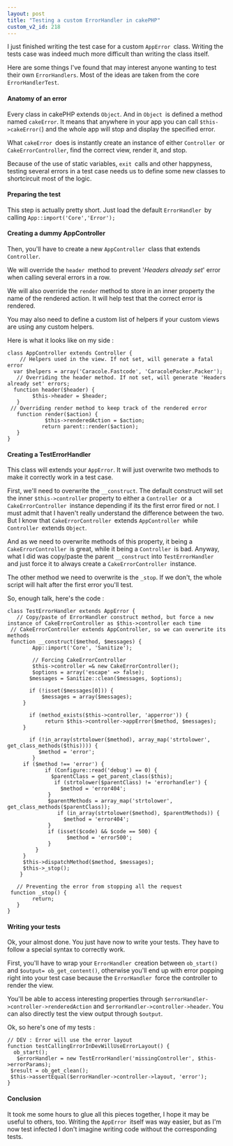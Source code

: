 ```yaml
---
layout: post
title: "Testing a custom ErrorHandler in cakePHP"
custom_v2_id: 218
---
```


<p>I just finished writing the test case for a custom <code>AppError </code>class. Writing the tests case was indeed much more difficult than writing the class itself.</p>
<p>Here are some things I've found that may interest anyone wanting to test their own <code>ErrorHandlers</code>. Most of the ideas are taken from the core <code>ErrorHandlerTest</code>.</p>
<h4>Anatomy of an error</h4>
<p>Every class in cakePHP extends <code>Object</code>. And in <code>Object </code>is defined a method named <code>cakeError</code>. It means that anywhere in your app you can call <code>$this-&gt;cakeError(</code>) and the whole app will stop and display the specified error.</p>
<p>What <code>cakeError </code>does is instantly create an instance of either <code>Controller </code>or <code>CakeErrorController</code>, find the correct view, render it, and stop.</p>
<p>Because of the use of static variables, <code>exit </code>calls and other happyness, testing several errors in a test case needs us to define some new classes to shortcircuit most of the logic.</p>
<h4>Preparing the test</h4>
<p>This step is actually pretty short. Just load the default <code>ErrorHandler </code>by calling <code>App::import('Core','Error');</code></p>
<h4>Creating a dummy AppController</h4>
<p>Then, you'll have to create a new <code>AppController </code>class that extends <code>Controller</code>.</p>
<p>We will override the <code>header </code>method to prevent '<em>Headers already set</em>' error when calling several errors in a row.</p>
<p>We will also override the <code>render</code> method to store in an inner property the name of the rendered action. It will help test that the correct error is rendered.</p>
<p>You may also need to define a custom list of helpers if your custom views are using any custom helpers.</p>
<p>Here is what it looks like on my side :</p>
<pre><code lang="php">class AppController extends Controller {<br />	// Helpers used in the view. If not set, will generate a fatal error<br />	var $helpers = array('Caracole.Fastcode', 'CaracolePacker.Packer');<br />	// Overriding the header method. If not set, will generate 'Headers already set' errors;<br />	function header($header) {<br />		$this-&gt;header = $header;<br />	}<br />	// Overriding render method to keep track of the rendered error<br />	function render($action) {<br />        	$this-&gt;renderedAction = $action;<br />        	return parent::render($action);<br />	}<br />}<br /></code></pre>
<h4>Creating a TestErrorHandler</h4>
<p>This class will extends your <code>AppError</code>. It will just overwrite two methods to make it correctly work in a test case.</p>
<p>First, we'll need to overwrite the <code>__construct</code>. The default construct will set the inner <code>$this-&gt;controller</code> property to either a <code>Controller </code>or a <code>CakeErrorController </code>instance depending if its the first error fired or not. I must admit that I haven't really understand the difference between the two. But I know that <code>CakeErrorController </code>extends <code>AppController </code>while <code>Controller </code>extends <code>Object</code>.</p>
<p>And as we need to overwrite methods of this property, it being a <code>CakeErrorController </code>is great, while it being a <code>Controller </code>is bad. Anyway, what I did was copy/paste the parent <code>__construct</code> into <code>TestErrorHandler </code>and just force it to always create a <code>CakeErrorController </code>instance.</p>
<p>The other method we need to overwrite is the <code>_stop</code>. If we don't, the whole script will halt after the first error you'll test.</p>
<p>So, enough talk, here's the code :</p>
<pre><code lang="php">class TestErrorHandler extends AppError {<br />	// Copy/paste of ErrorHandler construct method, but force a new instance of CakeErrorController as $this-&gt;controller each time<br />	// CakeErrorController extends AppController, so we can overwrite its methods<br />	function __construct($method, $messages) {<br />		App::import('Core', 'Sanitize');<br /><br />		// Forcing CakeErrorController<br />		$this-&gt;controller =&amp; new CakeErrorController();<br />		$options = array('escape' =&gt; false);<br />		$messages = Sanitize::clean($messages, $options);<br /><br />		if (!isset($messages[0])) {<br />			$messages = array($messages);<br />		}<br /><br />		if (method_exists($this-&gt;controller, 'apperror')) {<br />			return $this-&gt;controller-&gt;appError($method, $messages);<br />		}<br /><br />		if (!in_array(strtolower($method), array_map('strtolower', get_class_methods($this)))) {<br />			$method = 'error';<br />		}<br />		if ($method !== 'error') {<br />			if (Configure::read('debug') == 0) {<br />				$parentClass = get_parent_class($this);<br />				if (strtolower($parentClass) != 'errorhandler') {<br />					$method = 'error404';<br />				}<br />				$parentMethods = array_map('strtolower', get_class_methods($parentClass));<br />				if (in_array(strtolower($method), $parentMethods)) {<br />					$method = 'error404';<br />				}<br />				if (isset($code) &amp;&amp; $code == 500) {<br />					$method = 'error500';<br />				}<br />			}<br />		}<br />		$this-&gt;dispatchMethod($method, $messages);<br />		$this-&gt;_stop();<br />	}<br /><br />	// Preventing the error from stopping all the request<br />	function _stop() {<br />		return;<br />	}<br />}<br /></code></pre>
<h4>Writing your tests</h4>
<p>Ok, your almost done. You just have now to write your tests. They have to follow a special syntax to correctly work.</p>
<p>First, you'll have to wrap your <code>ErrorHandler </code>creation between <code>ob_start()</code> and <code>$output= ob_get_content()</code>, otherwise you'll end up with error popping right into your test case because the <code>ErrorHandler </code>force the controller to render the view.</p>
<p>You'll be able to access interesting properties through <code>$errorHandler-&gt;controller-&gt;renderedAction</code> and <code>$errorHandler-&gt;controller-&gt;header</code>. You can also directly test the view output through <code>$output</code>.</p>
<p>Ok, so here's one of my tests :</p>
<pre><code lang="php">// DEV : Error will use the error layout<br />function testCallingErrorInDevWillUseErrorLayout() {<br />	ob_start();<br />	$errorHandler = new TestErrorHandler('missingController', $this-&gt;errorParams);<br />	$result = ob_get_clean();<br />	$this-&gt;assertEqual($errorHandler-&gt;controller-&gt;layout, 'error');<br />}<br /></code></pre>
<h4>Conclusion</h4>
<p>It took me some hours to glue all this pieces together, I hope it may be useful to others, too. Writing the <code>AppError </code>itself was way easier, but as I'm now test infected I don't imagine writing code without the corresponding tests.</p>